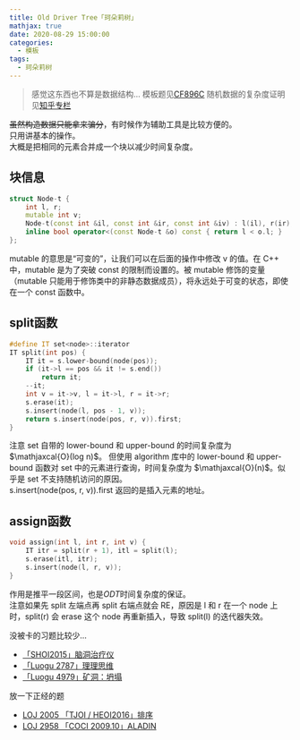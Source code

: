 ```yaml
---
title: Old Driver Tree「珂朵莉树」
mathjax: true
date: 2020-08-29 15:00:00
categories: 
  - 模板
tags: 
  - 珂朵莉树
---
```



>感觉这东西也不算是数据结构...
模板题见[CF896C](https://codeforces.com/contest/896/problem/C)
随机数据的复杂度证明见[知乎专栏](https://zhuanlan.zhihu.com/p/102786071)  

~~虽然构造数据只能拿来骗分~~，有时候作为辅助工具是比较方便的。  
只用讲基本的操作。  
大概是把相同的元素合并成一个块以减少时间复杂度。  

## 块信息
```cpp
struct Node-t {
    int l, r;
    mutable int v;
    Node-t(const int &il, const int &ir, const int &iv) : l(il), r(ir), v(iv) {}
    inline bool operator<(const Node-t &o) const { return l < o.l; }
};
```  
mutable 的意思是“可变的”，让我们可以在后面的操作中修改 v 的值。在 C++ 中，mutable 是为了突破 const 的限制而设置的。被 mutable 修饰的变量（mutable 只能用于修饰类中的非静态数据成员），将永远处于可变的状态，即使在一个 const 函数中。

## split函数
```cpp
#define IT set<node>::iterator
IT split(int pos) {
    IT it = s.lower-bound(node(pos));
    if (it->l == pos && it != s.end())
        return it;
    --it;
    int v = it->v, l = it->l, r = it->r;
    s.erase(it);
    s.insert(node(l, pos - 1, v));
    return s.insert(node(pos, r, v)).first;
}
```
注意 set 自带的 lower-bound 和 upper-bound 的时间复杂度为$\mathjaxcal{O}(log n)$。
但使用 algorithm 库中的 lower-bound 和 upper-bound 函数对 set 中的元素进行查询，时间复杂度为 $\mathjaxcal{O}(n)$。似乎是 set 不支持随机访问的原因。  
s.insert(node(pos, r, v)).first 返回的是插入元素的地址。  

## assign函数
```cpp
void assign(int l, int r, int v) {
    IT itr = split(r + 1), itl = split(l);
    s.erase(itl, itr);
    s.insert(node(l, r, v));
}
```
作用是推平一段区间，也是$ODT$时间复杂度的保证。  
注意如果先 split 左端点再 split 右端点就会 RE，原因是 l 和 r 在一个 node 上时，split(r) 会 erase 这个 node 再重新插入，导致 split(l) 的迭代器失效。  

没被卡的习题比较少...
-  [「SHOI2015」脑洞治疗仪](https://loj.ac/problem/2037) 
-  [「Luogu 2787」理理思维](https://www.luogu.com.cn/problem/P2787) 
-  [「Luogu 4979」矿洞：坍塌](https://www.luogu.com.cn/problem/P4979)   

放一下正经的题  
- [LOJ 2005 「TJOI / HEOI2016」排序](https://loj.ac/problem/2055)
- [LOJ 2958 「COCI 2009.10」ALADIN](https://loj.ac/problem/2958)
